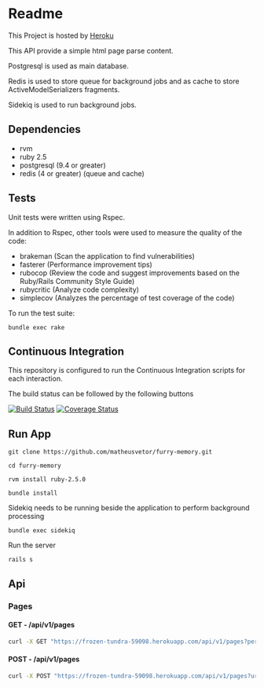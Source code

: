 # Readme

This Project is hosted by [Heroku](https://frozen-tundra-59098.herokuapp.com/api/v1/pages)

This API provide a simple html page parse content.

Postgresql is used as main database.

Redis is used to store queue for background jobs and as cache to store ActiveModelSerializers fragments.

Sidekiq is used to run background jobs.

## Dependencies

* rvm
* ruby 2.5
* postgresql (9.4 or greater)
* redis (4 or greater) (queue and cache)

## Tests

Unit tests were written using Rspec.

In addition to Rspec, other tools were used to measure the quality of the code:
- brakeman (Scan the application to find vulnerabilities)
- fasterer (Performance improvement tips)
- rubocop (Review the code and suggest improvements based on the Ruby/Rails Community Style Guide)
- rubycritic (Analyze code complexity)
- simplecov (Analyzes the percentage of test coverage of the code)

To run the test suite:

```bundle exec rake```

## Continuous Integration

This repository is configured to run the Continuous Integration scripts for each interaction.

The build status can be followed by the following buttons

[![Build Status](https://travis-ci.org/matheusvetor/furry-memory.svg?branch=master)](https://travis-ci.org/matheusvetor/furry-memory) [![Coverage Status](https://coveralls.io/repos/github/matheusvetor/furry-memory/badge.svg?branch=master)](https://coveralls.io/github/matheusvetor/furry-memory?branch=master)

## Run App

```git clone https://github.com/matheusvetor/furry-memory.git```

```cd furry-memory```

```rvm install ruby-2.5.0```

```bundle install```

Sidekiq needs to be running beside the application to perform background processing

```bundle exec sidekiq```

Run the server

```rails s```

## Api

### Pages

#### **GET** - /api/v1/pages

```sh
curl -X GET "https://frozen-tundra-59098.herokuapp.com/api/v1/pages?per_page=1&page=2"
```

#### **POST** - /api/v1/pages

```sh
curl -X POST "https://frozen-tundra-59098.herokuapp.com/api/v1/pages?url=https://github.com/matheusvetor"
```

